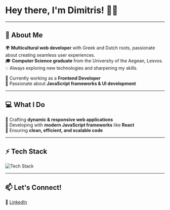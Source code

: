 # Hey there, I'm Dimitris! 👋✨

---

## 📌 About Me  

🌍 **Multicultural web developer** with Greek and Dutch roots, passionate about creating seamless user experiences.  
🎓 **Computer Science graduate** from the University of the Aegean, Lesvos.  
💡 Always exploring new technologies and sharpening my skills.  

🔹 Currently working as a **Frontend Developer**  
🔹 Passionate about **JavaScript frameworks & UI development**  

---

## 💻 What I Do  

🔹 Crafting **dynamic & responsive web applications**  
🔹 Developing with **modern JavaScript frameworks** like **React**  
🔹 Ensuring **clean, efficient, and scalable code**  

---

## ⚡ Tech Stack  

<p align="left">
  <img src="https://skillicons.dev/icons?i=js,react,vue,vite,html,css,tailwind,bootstrap,wordpress,python,git,github,vscode" alt="Tech Stack" />
</p>

---

## 📫 Let's Connect!  

💼 [LinkedIn](https://www.linkedin.com/in/dimitris-avgoustopoulos/) 

